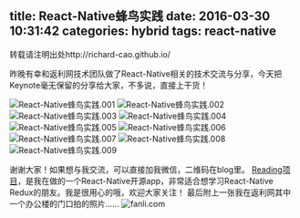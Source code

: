 title: React-Native蜂鸟实践
date: 2016-03-30 10:31:42
categories: hybrid
tags: react-native
---
转载请注明出处http://richard-cao.github.io/

昨晚有幸和返利网技术团队做了React-Native相关的技术交流与分享，今天把Keynote毫无保留的分享给大家，不多说，直接上干货！

![React-Native蜂鸟实践.001](http://7xr0xq.com1.z0.glb.clouddn.com/React-Native%E8%9C%82%E9%B8%9F%E5%AE%9E%E8%B7%B5.001.jpeg)
![React-Native蜂鸟实践.002](http://7xr0xq.com1.z0.glb.clouddn.com/React-Native%E8%9C%82%E9%B8%9F%E5%AE%9E%E8%B7%B5.002.jpeg)
![React-Native蜂鸟实践.003](http://7xr0xq.com1.z0.glb.clouddn.com/React-Native%E8%9C%82%E9%B8%9F%E5%AE%9E%E8%B7%B5.003.jpeg)
![React-Native蜂鸟实践.004](http://7xr0xq.com1.z0.glb.clouddn.com/React-Native%E8%9C%82%E9%B8%9F%E5%AE%9E%E8%B7%B5.004.jpeg)
![React-Native蜂鸟实践.005](http://7xr0xq.com1.z0.glb.clouddn.com/React-Native%E8%9C%82%E9%B8%9F%E5%AE%9E%E8%B7%B5.005.jpeg)
![React-Native蜂鸟实践.006](http://7xr0xq.com1.z0.glb.clouddn.com/React-Native%E8%9C%82%E9%B8%9F%E5%AE%9E%E8%B7%B5.006.jpeg)
![React-Native蜂鸟实践.007](http://7xr0xq.com1.z0.glb.clouddn.com/React-Native%E8%9C%82%E9%B8%9F%E5%AE%9E%E8%B7%B5.007.jpeg)
![React-Native蜂鸟实践.008](http://7xr0xq.com1.z0.glb.clouddn.com/React-Native%E8%9C%82%E9%B8%9F%E5%AE%9E%E8%B7%B5.008.jpeg)
![React-Native蜂鸟实践.009](http://7xr0xq.com1.z0.glb.clouddn.com/React-Native%E8%9C%82%E9%B8%9F%E5%AE%9E%E8%B7%B5.009.jpeg)

谢谢大家！如果想与我交流，可以直接加我微信，二维码在blog里。
[Reading项目](https://github.com/attentiveness/reading)，是我在做的一个React-Native开源app，非常适合想学习React-Native Redux的朋友。我是很用心的哦，欢迎大家关注！
最后附上一张我在返利网其中一个办公楼的门口拍的照片……
![fanli.com](http://7xr0xq.com1.z0.glb.clouddn.com/fanli.com.jpg)